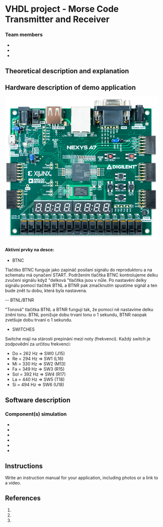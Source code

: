 # VHDL project - Morse Code Transmitter and Receiver

### Team members

* 
* 
* 

## Theoretical description and explanation






## Hardware description of demo application



![nexys.png](images/nexys.png)

#### Aktivní prvky na desce:
- BTNC 

Tlačitko BTNC funguje jako zapináč posílaní signálu do reproduktoru a na schematu má oynačení START.
Podržením tlačitka BTNC kontrolujeme delku zvučení signálu když "delková "tlačitka jsou v nůle. 
Po nastavéní delky signálu pomocí tlačitek BTNL a BTNR pak zmačknutím spustíme signál a ten bude znět tu dobu, která byla nastavena. 

-- BTNL/BTNR

"Tonová" tlačitka BTNL a BTNR fungují tak, že pomocí ně nastavíme delku znění tonu. BTNL ponižuje dobu trvaní tonu o 1 sekundu, BTNR naopak zvetšuje dobu trvaní o 1 sekundu. 

- SWITCHES

Switche mají na stárosti prepinání mezi noty (frekvenci).
Každý switch je zodpovědní za určitou frekvenci:
  - Do = 262 Hz => SW0 (J15)
  - Re = 294 Hz => SW1 (L16)
  - Mi = 330 Hz => SW2 (M13)
  - Fa = 349 Hz => SW3 (R15)
  - Sol = 392 Hz => SW4 (R17)
  - La = 440 Hz => SW5 (T18)
  - Si = 494 Hz => SW6 (U18)

## Software description


### Component(s) simulation

* 



* 



* 



* 


* 

*
## Instructions

Write an instruction manual for your application, including photos or a link to a video.

## References

1.
2. 
3. 
